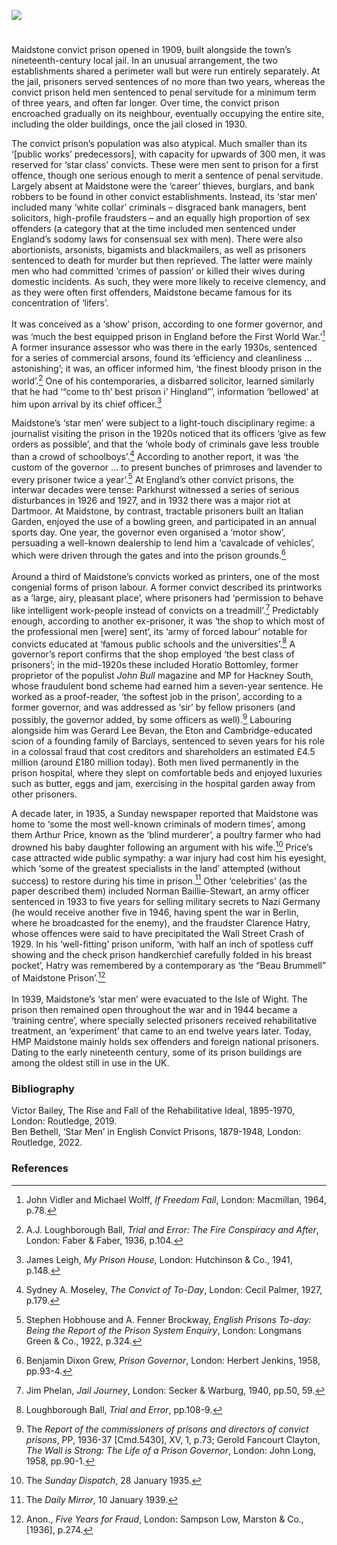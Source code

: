 <a href="https://juncture-digital.org"><img src="https://juncture-digital.org/images/ve-button.png"></a>
<param ve-config title="Maidstone Convict Prison" author="Dr Ben Bethell" layout="vtl" 
banner="https://upload.wikimedia.org/wikipedia/commons/a/af/Paul_Sandby_-_A_Distant_View_of_Maidstone%2C_from_Lower_Bell_Inn%2C_Boxley_Hill_-_Google_Art_Project.jpg">

<param ve-entity eid="Q213180" aliases="Maidstone">


#

Maidstone convict prison opened in 1909, built alongside the town’s nineteenth-century local jail. In an unusual arrangement, the two establishments shared a perimeter wall but were run entirely separately. At the jail, prisoners served sentences of no more than two years, whereas the convict prison held men sentenced to penal servitude for a minimum term of three years, and often far longer. Over time, the convict prison encroached gradually on its neighbour, eventually occupying the entire site, including the older buildings, once the jail closed in 1930.
<param ve-image url="https://stor.artstor.org/stor/3adcbddb-8d19-4bda-a8a0-5a4bdfcb70e2" label="The Maidstone Gaol, 1829 before the opening of the convict prison" attribution="By George Virtue. Photo by Astrid Stilma. By permission of Patrick Marrin.">

The convict prison’s population was also atypical. Much smaller than its ‘[public works’ predecessors], with capacity for upwards of 300 men, it was reserved for ‘star class’ convicts. These were men sent to prison for a first offence, though one serious enough to merit a sentence of penal servitude. Largely absent at Maidstone were the ‘career’ thieves, burglars, and bank robbers to be found in other convict establishments. Instead, its ‘star men’ included many ‘white collar’ criminals – disgraced bank managers, bent solicitors, high-profile fraudsters – and an equally high proportion of sex offenders (a category that at the time included men sentenced under England’s sodomy laws for consensual sex with men). There were also abortionists, arsonists, bigamists and blackmailers, as well as prisoners sentenced to death for murder but then reprieved. The latter were mainly men who had committed ‘crimes of passion’ or killed their wives during domestic incidents. As such, they were more likely to receive clemency, and as they were often first offenders, Maidstone became famous for its concentration of ‘lifers’.
<br><br>
It was conceived as a ‘show’ prison, according to one former governor, and was ‘much the best equipped prison in England before the First World War.’[^ref1]  A former insurance assessor who was there in the early 1930s, sentenced for a series of commercial arsons, found its ‘efficiency and cleanliness … astonishing’; it was, an officer informed him, ‘the finest bloody prison in the world’.[^ref2]  One of his contemporaries, a disbarred solicitor, learned similarly that he had ‘“come to th’ best prison i’ Hingland”’, information ‘bellowed’ at him upon arrival by its chief officer.[^ref3]  
<param ve-image url="https://upload.wikimedia.org/wikipedia/commons/d/db/George_Joseph_Smith.jpg" label="George Joseph Smith - Brides in the Bath Murderer - hanged in Maidstone Prison on 13 August 1915" attribution="Pouazity3, via Wikimedia Commons" license="CC BY-SA 4.0">

Maidstone’s ‘star men’ were subject to a light-touch disciplinary regime: a journalist visiting the prison in the 1920s noticed that its officers ‘give as few orders as possible’, and that the ‘whole body of criminals gave less trouble than a crowd of schoolboys’.[^ref4]  According to another report, it was ‘the custom of the governor … to present bunches of primroses and lavender to every prisoner twice a year’.[^ref5]  At England’s other convict prisons, the interwar decades were tense: Parkhurst witnessed a series of serious disturbances in 1926 and 1927, and in 1932 there was a major riot at Dartmoor. At Maidstone, by contrast, tractable prisoners built an Italian Garden, enjoyed the use of a bowling green, and participated in an annual sports day. One year, the governor even organised a ‘motor show’, persuading a well-known dealership to lend him a ‘cavalcade of vehicles’, which were driven through the gates and into the prison grounds.[^ref6] 
<br><br>
Around a third of Maidstone’s convicts worked as printers, one of the most congenial forms of prison labour. A former convict described its printworks as a ‘large, airy, pleasant place’, where prisoners had ‘permission to behave like intelligent work-people instead of convicts on a treadmill’.[^ref7]  Predictably enough, according to another ex-prisoner, it was ‘the shop to which most of the professional men [were] sent’, its ‘army of forced labour’ notable for convicts educated at ‘famous public schools and the universities’.[^ref8]  A governor’s report confirms that the shop employed ‘the best class of prisoners’; in the mid-1920s these included Horatio Bottomley, former proprietor of the populist _John Bull_ magazine and MP for Hackney South, whose fraudulent bond scheme had earned him a seven-year sentence. He worked as a proof-reader, ‘the softest job in the prison’, according to a former governor, and was addressed as ‘sir’ by fellow prisoners (and possibly, the governor added, by some officers as well).[^ref9]  Labouring alongside him was Gerard Lee Bevan, the Eton and Cambridge-educated scion of a founding family of Barclays, sentenced to seven years for his role in a colossal fraud that cost creditors and shareholders an estimated £4.5 million (around £180 million today). Both men lived permanently in the prison hospital, where they slept on comfortable beds and enjoyed luxuries such as butter, eggs and jam, exercising in the hospital garden away from other prisoners.
<param ve-image url="https://upload.wikimedia.org/wikipedia/commons/2/27/JohnBullCartoon1919.jpg" label="John Bull Cartoon, 1919" attribution="Frank Holland, Public domain, via Wikimedia Commons">

A decade later, in 1935, a Sunday newspaper reported that Maidstone was home to ‘some the most well-known criminals of modern times’, among them Arthur Price, known as the ‘blind murderer’, a poultry farmer who had drowned his baby daughter following an argument with his wife.[^ref10]  Price’s case attracted wide public sympathy: a war injury had cost him his eyesight, which ‘some of the greatest specialists in the land’ attempted (without success) to restore during his time in prison.[^ref11]  Other ‘celebrities’ (as the paper described them) included Norman Baillie-Stewart, an army officer sentenced in 1933 to five years for selling military secrets to Nazi Germany (he would receive another five in 1946, having spent the war in Berlin, where he broadcasted for the enemy), and the fraudster Clarence Hatry, whose offences were said to have precipitated the Wall Street Crash of 1929. In his ‘well-fitting’ prison uniform, ‘with half an inch of spotless cuff showing and the check prison handkerchief carefully folded in his breast pocket’, Hatry was remembered by a contemporary as ‘the “Beau Brummell” of Maidstone Prison’.[^ref12]  
<br>
In 1939, Maidstone’s ‘star men’ were evacuated to the Isle of Wight. The prison then remained open throughout the war and in 1944 became a ‘training centre’, where specially selected prisoners received rehabilitative treatment, an ‘experiment’ that came to an end twelve years later. Today, HMP Maidstone mainly holds sex offenders and foreign national prisoners. Dating to the early nineteenth century, some of its prison buildings are among the oldest still in use in the UK.  
<param ve-image url="https://upload.wikimedia.org/wikipedia/commons/8/86/Entrance_to_Maidstone_Prison_-_geograph.org.uk_-_2049425.jpg" label="Entrance to Maidstone prison" attribution="by Oast House Archive, via Wikimedia Commons" license="CC BY-SA 2.0">

### Bibliography
Victor Bailey, The Rise and Fall of the Rehabilitative Ideal, 1895-1970, London: Routledge, 2019.   
Ben Bethell, ‘Star Men’ in English Convict Prisons, 1879-1948, London: Routledge, 2022.   

### References
[^ref1]: John Vidler and Michael Wolff, _If Freedom Fail_, London: Macmillan, 1964, p.78.
[^ref2]: A.J. Loughborough Ball, _Trial and Error: The Fire Conspiracy and After_, London: Faber & Faber, 1936, p.104.
[^ref3]: James Leigh, _My Prison House_, London: Hutchinson & Co., 1941, p.148.
[^ref4]: Sydney A. Moseley, _The Convict of To-Day_, London: Cecil Palmer, 1927, p.179.
[^ref5]: Stephen Hobhouse and A. Fenner Brockway, _English Prisons To-day: Being the Report of the Prison System Enquiry_, London: Longmans Green & Co., 1922, p.324.
[^ref6]: Benjamin Dixon Grew, _Prison Governor_, London: Herbert Jenkins, 1958, pp.93-4.
[^ref7]: Jim Phelan, _Jail Journey_, London: Secker & Warburg, 1940, pp.50, 59.
[^ref8]: Loughborough Ball, _Trial and Error_, pp.108-9.
[^ref9]: The _Report of the commissioners of prisons and directors of convict prisons_, PP, 1936-37 [Cmd.5430], XV, 1, p.73; Gerold Fancourt Clayton, _The Wall is Strong: The Life of a Prison Governor_, London: John Long, 1958, pp.90-1.
[^ref10]: The _Sunday Dispatch_, 28 January 1935.
[^ref11]: The _Daily Mirror_, 10 January 1939.
[^ref12]: Anon., _Five Years for Fraud_, London: Sampson Low, Marston & Co., [1936], p.274.

